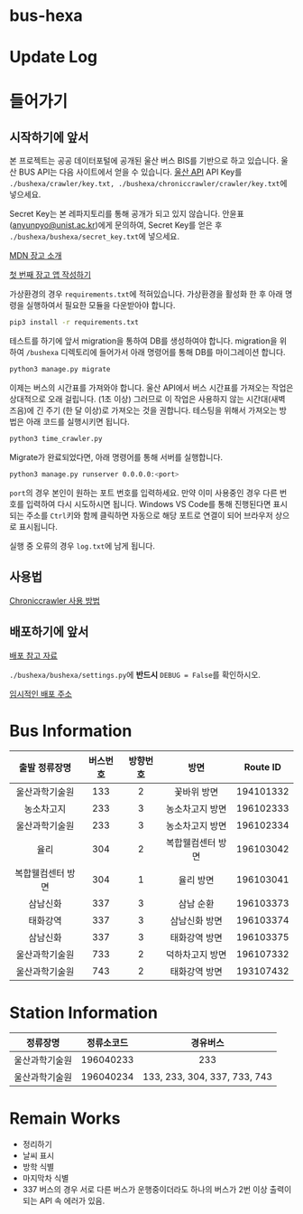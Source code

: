 # bus-hexa

# Update Log

# 들어가기

## 시작하기에 앞서

본 프로젝트는 공공 데이터포털에 공개된 울산 버스 BIS를 기반으로 하고 있습니다.
울산 BUS API는 다음 사이트에서 얻을 수 있습니다.
[울산 API](https://www.data.go.kr/tcs/dss/selectApiDataDetailView.do?publicDataPk=15052669)
API Key를 `./bushexa/crawler/key.txt, ./bushexa/chroniccrawler/crawler/key.txt`에 넣으세요.

Secret Key는 본 레파지토리를 통해 공개가 되고 있지 않습니다.
안윤표(anyunpyo@unist.ac.kr)에게 문의하여, Secret Key를 얻은 후 `./bushexa/bushexa/secret_key.txt`에 넣으세요.

[MDN 장고 소개](https://developer.mozilla.org/ko/docs/Learn/Server-side/Django/development_environment)

[첫 번째 장고 앱 작성하기](https://docs.djangoproject.com/ko/3.2/intro/tutorial01/)

가상환경의 경우 `requirements.txt`에 적혀있습니다.
가상환경을 활성화 한 후 아래 명령을 실행하여서 필요한 모듈을 다운받아야 합니다.

```bash
pip3 install -r requirements.txt
```

테스트를 하기에 앞서 migration을 통하여 DB를 생성하여야 합니다.
migration을 위하여 `/bushexa` 디렉토리에 들어가서 아래 명령어를 통해 DB를 마이그레이션 합니다.

```bash
python3 manage.py migrate
```

이제는 버스의 시간표를 가져와야 합니다.
울산 API에서 버스 시간표를 가져오는 작업은 상대적으로 오래 걸립니다. (1초 이상)
그러므로 이 작업은 사용하지 않는 시간대(새벽 즈음)에 긴 주기 (한 달 이상)로 가져오는 것을 권합니다.
테스팅을 위해서 가져오는 방법은 아래 코드를 실행시키면 됩니다.

```bash
python3 time_crawler.py
```

Migrate가 완료되었다면, 아래 명령어를 통해 서버를 실행합니다.

```bash
python3 manage.py runserver 0.0.0.0:<port>
```

`port`의 경우 본인이 원하는 포트 번호를 입력하세요.
만약 이미 사용중인 경우 다른 번호를 입력하여 다시 시도하시면 됩니다.
Windows VS Code를 통해 진행된다면 표시되는 주소를 `Ctrl`키와 함께 클릭하면 자동으로 해당 포트로 연결이 되어 브라우저 상으로 표시됩니다.

실행 중 오류의 경우 `log.txt`에 남게 됩니다.

## 사용법

[Chroniccrawler 사용 방법](readme_cc.md)

## 배포하기에 앞서

[배포 참고 자료](https://wikidocs.net/6611)

`./bushexa/bushexa/settings.py`에 **반드시** `DEBUG = False`를 확인하시오.

[임시적인 배포 주소](http://t.hexa.pro:8014)

# Bus Information

| 출발 정류장명 | 버스번호 | 방향번호 | 방면 | Route ID |
| :---: | :---: | :---: | :---: | :---: |
| 울산과학기술원 | 133 | 2 | 꽃바위 방면 | 194101332 |
| 농소차고지 | 233 | 3 | 농소차고지 방면 | 196102333 |
| 울산과학기술원 | 233 | 3 | 농소차고지 방면 | 196102334 |
| 율리 | 304 | 2 | 복합웰컴센터 방면 | 196103042 |
| 복합웰컴센터 방면 | 304 | 1 | 율리 방면 | 196103041 |
| 삼남신화 | 337 | 3 | 삼남 순환 | 196103373 |
| 태화강역 | 337 | 3 | 삼남신화 방면 | 196103374 |
| 삼남신화 | 337 | 3 | 태화강역 방면 | 196103375 |
| 울산과학기술원 | 733 | 2 | 덕하차고지 방면 | 196107332 |
| 울산과학기술원 | 743 | 2 | 태화강역 방면 | 193107432 |

# Station Information

| 정류장명 | 정류소코드 | 경유버스 |
| :---: | :---: | :---: |
| 울산과학기술원 | 196040233 | 233 |
| 울산과학기술원 | 196040234 | 133, 233, 304, 337, 733, 743 |


# Remain Works

- 정리하기
- 날씨 표시
- 방학 식별
- 마지막차 식별
- 337 버스의 경우 서로 다른 버스가 운행중이더라도 하나의 버스가 2번 이상 출력이 되는 API 속 에러가 있음.
